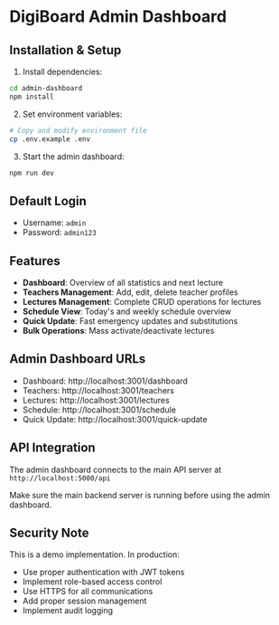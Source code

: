 # DigiBoard Admin Dashboard

## Installation & Setup

1. Install dependencies:
```bash
cd admin-dashboard
npm install
```

2. Set environment variables:
```bash
# Copy and modify environment file
cp .env.example .env
```

3. Start the admin dashboard:
```bash
npm run dev
```

## Default Login
- Username: `admin`
- Password: `admin123`

## Features
- **Dashboard**: Overview of all statistics and next lecture
- **Teachers Management**: Add, edit, delete teacher profiles
- **Lectures Management**: Complete CRUD operations for lectures
- **Schedule View**: Today's and weekly schedule overview
- **Quick Update**: Fast emergency updates and substitutions
- **Bulk Operations**: Mass activate/deactivate lectures

## Admin Dashboard URLs
- Dashboard: http://localhost:3001/dashboard
- Teachers: http://localhost:3001/teachers
- Lectures: http://localhost:3001/lectures
- Schedule: http://localhost:3001/schedule
- Quick Update: http://localhost:3001/quick-update

## API Integration
The admin dashboard connects to the main API server at `http://localhost:5000/api`

Make sure the main backend server is running before using the admin dashboard.

## Security Note
This is a demo implementation. In production:
- Use proper authentication with JWT tokens
- Implement role-based access control
- Use HTTPS for all communications
- Add proper session management
- Implement audit logging
